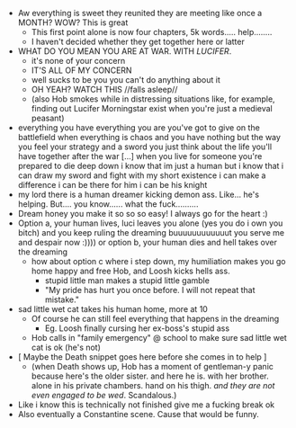 - Aw everything is sweet they reunited they are meeting like once a MONTH? WOW? This is great
  - This first point alone is now four chapters, 5k words..... help........
  - I haven't decided whether they get together here or latter
- WHAT DO YOU MEAN YOU ARE AT WAR. WITH _LUCIFER_.
  - it's none of your concern
  - IT'S ALL OF MY CONCERN
  - well sucks to be you you can't do anything about it
  - OH YEAH? WATCH THIS //falls asleep//
  - (also Hob smokes while in distressing situations like, for example, finding out Lucifer Morningstar exist when you're just a medieval peasant)
- everything you have everything you are you've got to give on the battlefield when everything is chaos and you have nothing but the way you feel your strategy and a sword you just think about the life you'll have together after the war [...] when you live for someone you're prepared to die deep down i know that im just a human but i know that i can draw my sword and fight with my short existence i can make a difference i can be there for him i can be his knight
- my lord there is a human dreamer kicking demon ass. Like... he's helping. But.... you know...... what the fuck..........
- Dream honey you make it so so so easy! I always go for the heart :)
- Option a, your human lives, luci leaves you alone (yes you do i own you bitch) and you keep ruling the dreaming buuuuuuuuuuuut you serve me and despair now :)))) or option b, your human dies and hell takes over the dreaming
  - how about option c where i step down, my humiliation makes you go home happy and free Hob, and Loosh kicks hells ass.
    - stupid little man makes a stupid little gamble
    - "My pride has hurt you once before. I will not repeat that mistake."
- sad little wet cat takes his human home, more at 10
  - Of course he can still feel everything that happens in the dreaming
    - Eg. Loosh finally cursing her ex-boss's stupid ass
  - Hob calls in "family emergency" @ school to make sure sad little wet cat is ok (he's not)
- [ Maybe the Death snippet goes here before she comes in to help ]
  - (when Death shows up, Hob has a moment of gentleman-y panic because here's the older sister. and here he is. with her brother. alone in his private chambers. hand on his thigh. _and they are not even engaged to be wed_. Scandalous.)
- Like i know this is technically not finished give me a fucking break ok
- Also eventually a Constantine scene. Cause that would be funny.
